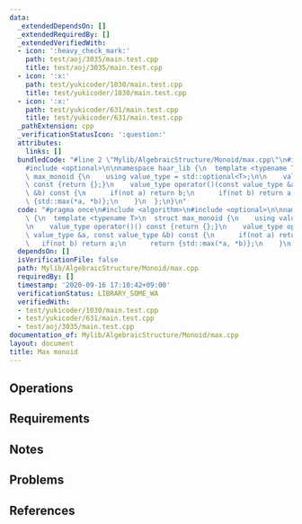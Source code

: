 ```yaml
---
data:
  _extendedDependsOn: []
  _extendedRequiredBy: []
  _extendedVerifiedWith:
  - icon: ':heavy_check_mark:'
    path: test/aoj/3035/main.test.cpp
    title: test/aoj/3035/main.test.cpp
  - icon: ':x:'
    path: test/yukicoder/1030/main.test.cpp
    title: test/yukicoder/1030/main.test.cpp
  - icon: ':x:'
    path: test/yukicoder/631/main.test.cpp
    title: test/yukicoder/631/main.test.cpp
  _pathExtension: cpp
  _verificationStatusIcon: ':question:'
  attributes:
    links: []
  bundledCode: "#line 2 \"Mylib/AlgebraicStructure/Monoid/max.cpp\"\n#include <algorithm>\n\
    #include <optional>\n\nnamespace haar_lib {\n  template <typename T>\n  struct\
    \ max_monoid {\n    using value_type = std::optional<T>;\n\n    value_type operator()()\
    \ const {return {};}\n    value_type operator()(const value_type &a, const value_type\
    \ &b) const {\n      if(not a) return b;\n      if(not b) return a;\n      return\
    \ {std::max(*a, *b)};\n    }\n  };\n}\n"
  code: "#pragma once\n#include <algorithm>\n#include <optional>\n\nnamespace haar_lib\
    \ {\n  template <typename T>\n  struct max_monoid {\n    using value_type = std::optional<T>;\n\
    \n    value_type operator()() const {return {};}\n    value_type operator()(const\
    \ value_type &a, const value_type &b) const {\n      if(not a) return b;\n   \
    \   if(not b) return a;\n      return {std::max(*a, *b)};\n    }\n  };\n}\n"
  dependsOn: []
  isVerificationFile: false
  path: Mylib/AlgebraicStructure/Monoid/max.cpp
  requiredBy: []
  timestamp: '2020-09-16 17:10:42+09:00'
  verificationStatus: LIBRARY_SOME_WA
  verifiedWith:
  - test/yukicoder/1030/main.test.cpp
  - test/yukicoder/631/main.test.cpp
  - test/aoj/3035/main.test.cpp
documentation_of: Mylib/AlgebraicStructure/Monoid/max.cpp
layout: document
title: Max monoid
---
```


## Operations

## Requirements

## Notes

## Problems

## References
